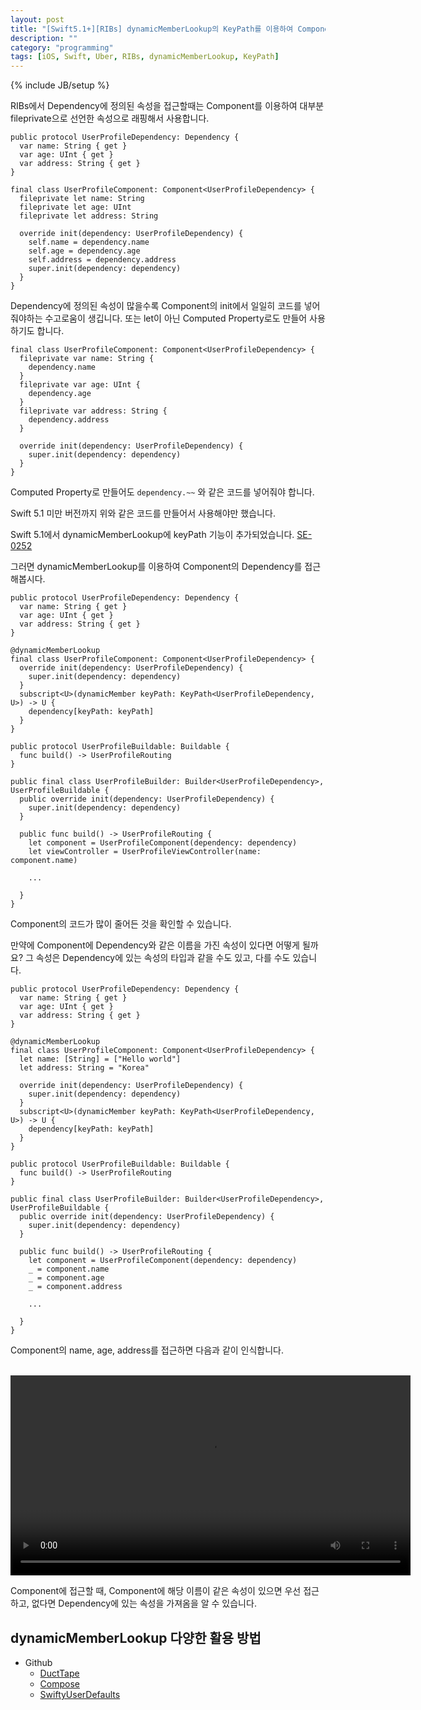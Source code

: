 ```yaml
---
layout: post
title: "[Swift5.1+][RIBs] dynamicMemberLookup의 KeyPath를 이용하여 Component의 Dependency 속성을 접근하기"
description: ""
category: "programming"
tags: [iOS, Swift, Uber, RIBs, dynamicMemberLookup, KeyPath]
---
```

{% include JB/setup %}

RIBs에서 Dependency에 정의된 속성을 접근할때는 Component를 이용하여 대부분 fileprivate으로 선언한 속성으로 래핑해서 사용합니다.

```
public protocol UserProfileDependency: Dependency {
  var name: String { get }
  var age: UInt { get }
  var address: String { get }
}

final class UserProfileComponent: Component<UserProfileDependency> {
  fileprivate let name: String
  fileprivate let age: UInt
  fileprivate let address: String

  override init(dependency: UserProfileDependency) {
  	self.name = dependency.name
  	self.age = dependency.age
  	self.address = dependency.address
  	super.init(dependency: dependency)
  }
}
```

Dependency에 정의된 속성이 많을수록 Component의 init에서 일일히 코드를 넣어줘야하는 수고로움이 생깁니다. 또는 let이 아닌 Computed Property로도 만들어 사용하기도 합니다.

```
final class UserProfileComponent: Component<UserProfileDependency> {
  fileprivate var name: String {
  	dependency.name
  }
  fileprivate var age: UInt {
    dependency.age	
  }
  fileprivate var address: String {
  	dependency.address
  }

  override init(dependency: UserProfileDependency) {
  	super.init(dependency: dependency)
  }
}
```

Computed Property로 만들어도 `dependency.~~` 와 같은 코드를 넣어줘야 합니다. 

Swift 5.1 미만 버전까지 위와 같은 코드를 만들어서 사용해야만 했습니다.

Swift 5.1에서 dynamicMemberLookup에 keyPath 기능이 추가되었습니다. [SE-0252](https://github.com/apple/swift-evolution/blob/master/proposals/0252-keypath-dynamic-member-lookup.md)

그러면 dynamicMemberLookup를 이용하여 Component의 Dependency를 접근해봅시다.

```
public protocol UserProfileDependency: Dependency {
  var name: String { get }
  var age: UInt { get }
  var address: String { get }
}

@dynamicMemberLookup
final class UserProfileComponent: Component<UserProfileDependency> {
  override init(dependency: UserProfileDependency) {
  	super.init(dependency: dependency)
  }
  subscript<U>(dynamicMember keyPath: KeyPath<UserProfileDependency, U>) -> U {
    dependency[keyPath: keyPath]
  }
}

public protocol UserProfileBuildable: Buildable {
  func build() -> UserProfileRouting
}

public final class UserProfileBuilder: Builder<UserProfileDependency>, UserProfileBuildable {
  public override init(dependency: UserProfileDependency) {
    super.init(dependency: dependency)
  }
  
  public func build() -> UserProfileRouting {
    let component = UserProfileComponent(dependency: dependency)
    let viewController = UserProfileViewController(name: component.name)
    
    ...

  }
}
```

Component의 코드가 많이 줄어든 것을 확인할 수 있습니다.

만약에 Component에 Dependency와 같은 이름을 가진 속성이 있다면 어떻게 될까요? 그 속성은 Dependency에 있는 속성의 타입과 같을 수도 있고, 다를 수도 있습니다.

```
public protocol UserProfileDependency: Dependency {
  var name: String { get }
  var age: UInt { get }
  var address: String { get }
}

@dynamicMemberLookup
final class UserProfileComponent: Component<UserProfileDependency> {
  let name: [String] = ["Hello world"]
  let address: String = "Korea"

  override init(dependency: UserProfileDependency) {
  	super.init(dependency: dependency)
  }
  subscript<U>(dynamicMember keyPath: KeyPath<UserProfileDependency, U>) -> U {
    dependency[keyPath: keyPath]
  }
}

public protocol UserProfileBuildable: Buildable {
  func build() -> UserProfileRouting
}

public final class UserProfileBuilder: Builder<UserProfileDependency>, UserProfileBuildable {
  public override init(dependency: UserProfileDependency) {
    super.init(dependency: dependency)
  }
  
  public func build() -> UserProfileRouting {
    let component = UserProfileComponent(dependency: dependency)
    _ = component.name
    _ = component.age
    _ = component.address

    ...
    
  }
}
```

Component의 name, age, address를 접근하면 다음과 같이 인식합니다.

<br/><video src="{{ site.production_url }}/image/2020/08/20200801_1.mp4" width="640" controls autoplay></video><br/>

Component에 접근할 때, Component에 해당 이름이 같은 속성이 있으면 우선 접근하고, 없다면 Dependency에 있는 속성을 가져옴을 알 수 있습니다.

## dynamicMemberLookup 다양한 활용 방법

* Github
  * [DuctTape](https://github.com/marty-suzuki/DuctTape)
  * [Compose](https://github.com/acecilia/Compose)
  * [SwiftyUserDefaults](https://github.com/sunshinejr/SwiftyUserDefaults)
